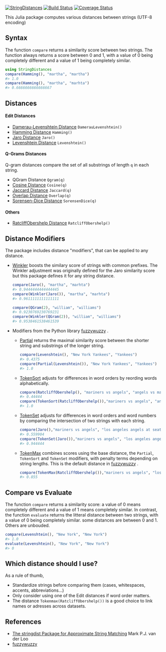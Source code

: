 [![StringDistances](http://pkg.julialang.org/badges/StringDistances_0.7.svg)](http://pkg.julialang.org/?pkg=StringDistances)
[![Build Status](https://travis-ci.org/matthieugomez/StringDistances.jl.svg?branch=master)](https://travis-ci.org/matthieugomez/StringDistances.jl)
[![Coverage Status](https://coveralls.io/repos/matthieugomez/StringDistances.jl/badge.svg?branch=master)](https://coveralls.io/r/matthieugomez/StringDistances.jl?branch=master)

This Julia package computes various distances between strings (UTF-8 encoding)

## Syntax
The function `compare` returns  a similarity score between two strings. The function always returns a score between 0 and 1, with a value of 0 being completely different and a value of 1 being completely similar.


```julia
using StringDistances
compare(Hamming(), "martha", "martha")
#> 1.0
compare(Hamming(), "martha", "marhta")
#> 0.6666666666666667
```



## Distances

#### Edit Distances
- [Damerau-Levenshtein Distance](https://en.wikipedia.org/wiki/Damerau%E2%80%93Levenshtein_distance) `DamerauLevenshtein()`
- [Hamming Distance](https://en.wikipedia.org/wiki/Hamming_distance) `Hamming()`
- [Jaro Distance](https://en.wikipedia.org/wiki/Jaro%E2%80%93Winkler_distance) `Jaro()`
- [Levenshtein Distance](https://en.wikipedia.org/wiki/Levenshtein_distance) `Levenshtein()`


#### Q-Grams Distances
Q-gram distances compare the set of all substrings of length `q` in each string.
- QGram Distance `Qgram(q)`
- [Cosine Distance](https://en.wikipedia.org/wiki/Cosine_similarity) `Cosine(q)`
- [Jaccard Distance](https://en.wikipedia.org/wiki/Jaccard_index) `Jaccard(q)`
- [Overlap Distance](https://en.wikipedia.org/wiki/Overlap_coefficient) `Overlap(q)`
- [Sorensen-Dice Distance](https://en.wikipedia.org/wiki/S%C3%B8rensen%E2%80%93Dice_coefficient) `SorensenDice(q)`

#### Others
- [RatcliffObershelp Distance](https://xlinux.nist.gov/dads/HTML/ratcliffObershelp.html) `RatcliffObershelp()`



## Distance Modifiers
The package includes distance "modifiers", that can be applied to any distance.

- [Winkler](https://en.wikipedia.org/wiki/Jaro%E2%80%93Winkler_distance) boosts the similary score of strings with common prefixes.  The Winkler adjustment was originally defined for the Jaro similarity score but this package defines it for any string distance.

	```julia
	compare(Jaro(), "martha", "marhta")
	#> 0.9444444444444445
	compare(Winkler(Jaro()), "martha", "marhta")
	#> 0.9611111111111111

	compare(QGram(2), "william", "williams")
	#> 0.9230769230769231
	compare(Winkler(QGram(2)), "william", "williams")
	#> 0.9538461538461539
	```

- Modifiers from the Python library [fuzzywuzzy](http://chairnerd.seatgeek.com/fuzzywuzzy-fuzzy-string-matching-in-python/) .

	- [Partial](http://chairnerd.seatgeek.com/fuzzywuzzy-fuzzy-string-matching-in-python/) returns the maximal similarity score between the shorter string and substrings of the longer string.

		```julia
		compare(Levenshtein(), "New York Yankees", "Yankees")
		#> 0.4375
		compare(Partial(Levenshtein()), "New York Yankees", "Yankees")
		#> 1.0
		```

	- [TokenSort](http://chairnerd.seatgeek.com/fuzzywuzzy-fuzzy-string-matching-in-python/) adjusts for differences in word orders by reording words alphabetically. 

		```julia
		compare(RatcliffObershelp(), "mariners vs angels", "angels vs mariners")
		#> 0.44444
		compare(TokenSort(RatcliffObershelp()),"mariners vs angels", "angels vs mariners")
		#> 1.0
		```

	- [TokenSet](http://chairnerd.seatgeek.com/fuzzywuzzy-fuzzy-string-matching-in-python/) adjusts for differences in word orders and word numbers by comparing the intersection of two strings with each string.

		```julia
		compare(Jaro(),"mariners vs angels", "los angeles angels at seattle mariners")
		#> 0.559904
		compare(TokenSet(Jaro()),"mariners vs angels", "los angeles angels at seattle mariners")
		#> 0.944444
		```


	- [TokenMax](http://chairnerd.seatgeek.com/fuzzywuzzy-fuzzy-string-matching-in-python/) combines scores using the base distance, the `Partial`, `TokenSort` and `TokenSet` modifiers, with penalty terms depending on string lengths. This is the default distance  in [fuzzywuzzy](http://chairnerd.seatgeek.com/fuzzywuzzy-fuzzy-string-matching-in-python/) .

		```julia
		compare(TokenMax(RatcliffObershelp()),"mariners vs angels", "los angeles angels at seattle mariners")
		#> 0.855
		```
## Compare vs Evaluate
The function `compare` returns a similarity score: a value of 0 means completely different and a value of 1 means completely similar.
In contrast, the function `evaluate` returns the litteral distance between two strings, with a value of 0 being completely similar. some distances are between 0 and 1. Others are unbouded.

```julia
compare(Levenshtein(), "New York", "New York")
#> 1.0
evaluate(Levenshtein(), "New York", "New York")
#> 0
```

## Which distance should I use?

As a rule of thumb, 
- Standardize strings before comparing them (cases, whitespaces, accents, abbreviations...)
- Only consider using one of the Edit distances if word order matters.
- The distance `Tokenmax(RatcliffObershelp())` is a good choice to link names or adresses across datasets.

## References
- [The stringdist Package for Approximate String Matching](https://journal.r-project.org/archive/2014-1/loo.pdf) Mark P.J. van der Loo
- [fuzzywuzzy](http://chairnerd.seatgeek.com/fuzzywuzzy-fuzzy-string-matching-in-python/)


